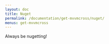 ```yaml
---
layout: doc
title: Nuget
permalink: /documentation/get-mvvmcross/nuget/
menus: get-mvvmcross
---
```

Always be nugetting!